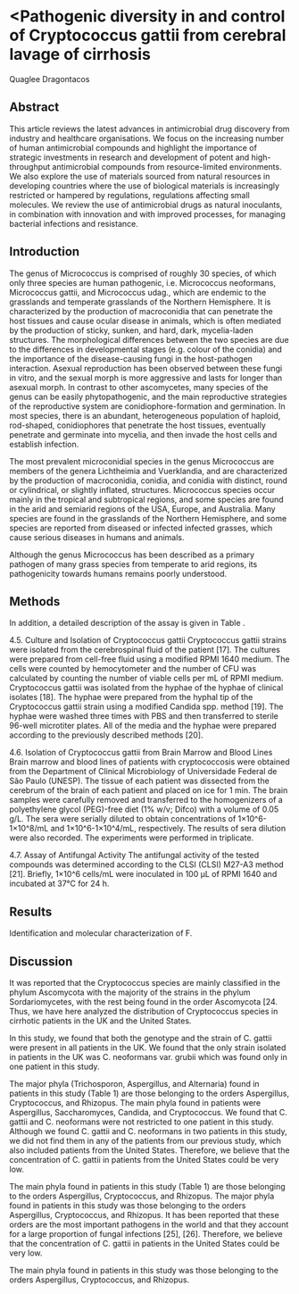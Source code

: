 # <Pathogenic diversity in and control of Cryptococcus gattii from cerebral lavage of cirrhosis
Quaglee Dragontacos


## Abstract
This article reviews the latest advances in antimicrobial drug discovery from industry and healthcare organisations. We focus on the increasing number of human antimicrobial compounds and highlight the importance of strategic investments in research and development of potent and high-throughput antimicrobial compounds from resource-limited environments. We also explore the use of materials sourced from natural resources in developing countries where the use of biological materials is increasingly restricted or hampered by regulations, regulations affecting small molecules. We review the use of antimicrobial drugs as natural inoculants, in combination with innovation and with improved processes, for managing bacterial infections and resistance.


## Introduction
The genus of Micrococcus is comprised of roughly 30 species, of which only three species are human pathogenic, i.e. Micrococcus neoformans, Micrococcus gattii, and Micrococcus udag., which are endemic to the grasslands and temperate grasslands of the Northern Hemisphere. It is characterized by the production of macroconidia that can penetrate the host tissues and cause ocular disease in animals, which is often mediated by the production of sticky, sunken, and hard, dark, mycelia-laden structures. The morphological differences between the two species are due to the differences in developmental stages (e.g. colour of the conidia) and the importance of the disease-causing fungi in the host-pathogen interaction. Asexual reproduction has been observed between these fungi in vitro, and the sexual morph is more aggressive and lasts for longer than asexual morph. In contrast to other ascomycetes, many species of the genus can be easily phytopathogenic, and the main reproductive strategies of the reproductive system are conidiophore-formation and germination. In most species, there is an abundant, heterogeneous population of haploid, rod-shaped, conidiophores that penetrate the host tissues, eventually penetrate and germinate into mycelia, and then invade the host cells and establish infection.

The most prevalent microconidial species in the genus Micrococcus are members of the genera Lichtheimia and Vuerklandia, and are characterized by the production of macroconidia, conidia, and conidia with distinct, round or cylindrical, or slightly inflated, structures. Micrococcus species occur mainly in the tropical and subtropical regions, and some species are found in the arid and semiarid regions of the USA, Europe, and Australia. Many species are found in the grasslands of the Northern Hemisphere, and some species are reported from diseased or infected infected grasses, which cause serious diseases in humans and animals.

Although the genus Micrococcus has been described as a primary pathogen of many grass species from temperate to arid regions, its pathogenicity towards humans remains poorly understood.


## Methods
In addition, a detailed description of the assay is given in Table .

4.5. Culture and Isolation of Cryptococcus gattii
Cryptococcus gattii strains were isolated from the cerebrospinal fluid of the patient [17]. The cultures were prepared from cell-free fluid using a modified RPMI 1640 medium. The cells were counted by hemocytometer and the number of CFU was calculated by counting the number of viable cells per mL of RPMI medium. Cryptococcus gattii was isolated from the hyphae of the hyphae of clinical isolates [18]. The hyphae were prepared from the hyphal tip of the Cryptococcus gattii strain using a modified Candida spp. method [19]. The hyphae were washed three times with PBS and then transferred to sterile 96-well microtiter plates. All of the media and the hyphae were prepared according to the previously described methods [20].

4.6. Isolation of Cryptococcus gattii from Brain Marrow and Blood Lines
Brain marrow and blood lines of patients with cryptococcosis were obtained from the Department of Clinical Microbiology of Universidade Federal de São Paulo (UNESP). The tissue of each patient was dissected from the cerebrum of the brain of each patient and placed on ice for 1 min. The brain samples were carefully removed and transferred to the homogenizers of a polyethylene glycol (PEG)-free diet (1% w/v; Difco) with a volume of 0.05 g/L. The sera were serially diluted to obtain concentrations of 1×10^6-1×10^8/mL and 1×10^6-1×10^4/mL, respectively. The results of sera dilution were also recorded. The experiments were performed in triplicate.

4.7. Assay of Antifungal Activity
The antifungal activity of the tested compounds was determined according to the CLSI (CLSI) M27-A3 method [21]. Briefly, 1×10^6 cells/mL were inoculated in 100 µL of RPMI 1640 and incubated at 37°C for 24 h.


## Results
Identification and molecular characterization of F.


## Discussion
It was reported that the Cryptococcus species are mainly classified in the phylum Ascomycota with the majority of the strains in the phylum Sordariomycetes, with the rest being found in the order Ascomycota [24. Thus, we have here analyzed the distribution of Cryptococcus species in cirrhotic patients in the UK and the United States.

In this study, we found that both the genotype and the strain of C. gattii were present in all patients in the UK. We found that the only strain isolated in patients in the UK was C. neoformans var. grubii which was found only in one patient in this study.

The major phyla (Trichosporon, Aspergillus, and Alternaria) found in patients in this study (Table 1) are those belonging to the orders Aspergillus, Cryptococcus, and Rhizopus. The main phyla found in patients were Aspergillus, Saccharomyces, Candida, and Cryptococcus. We found that C. gattii and C. neoformans were not restricted to one patient in this study. Although we found C. gattii and C. neoformans in two patients in this study, we did not find them in any of the patients from our previous study, which also included patients from the United States. Therefore, we believe that the concentration of C. gattii in patients from the United States could be very low.

The main phyla found in patients in this study (Table 1) are those belonging to the orders Aspergillus, Cryptococcus, and Rhizopus. The major phyla found in patients in this study was those belonging to the orders Aspergillus, Cryptococcus, and Rhizopus. It has been reported that these orders are the most important pathogens in the world and that they account for a large proportion of fungal infections [25], [26]. Therefore, we believe that the concentration of C. gattii in patients in the United States could be very low.

The main phyla found in patients in this study was those belonging to the orders Aspergillus, Cryptococcus, and Rhizopus.
